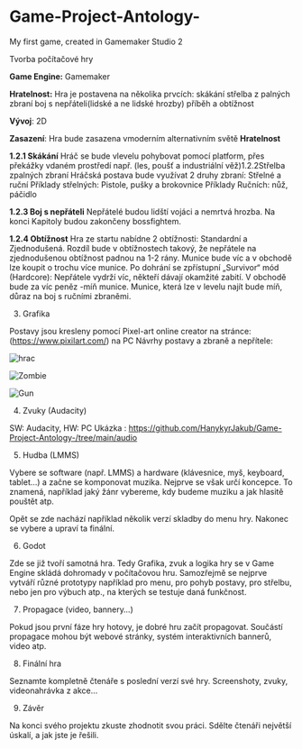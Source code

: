 # Game-Project-Antology-
My first game, created in Gamemaker Studio 2

Tvorba počítačové hry

 __Game Engine:__ Gamemaker 


__Hratelnost:__ Hra je postavena na několika prvcích: skákání střelba z palných zbraní boj s nepřáteli(lidské a ne lidské hrozby) příběh a obtížnost 


__Vývoj__: 2D 


__Zasazení__: Hra bude zasazena vmoderním alternativním světě
 __Hratelnost__


__1.2.1 Skákání__ Hráč se bude vlevelu pohybovat pomocí platform, přes překážky vdaném prostředí např. (les, poušť a industriální věž)1.2.2Střelba zpalných zbraní Hráčská postava bude využívat 2 druhy zbraní: Střelné a ruční Příklady střelných: Pistole, pušky a brokovnice Příklady Ručních: nůž, páčidlo


__1.2.3 Boj s nepřáteli__ Nepřátelé budou lidští vojáci a nemrtvá hrozba. Na konci Kapitoly budou zakončeny bossfightem.


__1.2.4 Obtížnost__ Hra ze startu nabídne 2 obtížnosti: Standardní a Zjednodušená. Rozdíl bude v obtížnostech takový, že nepřátele na zjednodušenou obtížnost padnou na 1-2 rány.  Munice bude víc a v obchodě lze koupit o trochu více munice. Po dohrání se zpřístupní „Survivor“ mód (Hardcore): Nepřátele vydrží víc, někteří dávají okamžité zabití. V obchodě bude za víc peněz -míň munice. Munice, která lze v levelu najít bude míň, důraz na boj s ručními zbraněmi.

3. Grafika

Postavy jsou kresleny pomocí Pixel-art online creator na stránce: (https://www.pixilart.com/) na PC
Návrhy postavy a zbraně a nepřítele:

![hrac](https://user-images.githubusercontent.com/90202111/210244416-84dec326-7116-491d-ae37-d99e5ef27528.JPG)

![Zombie](https://user-images.githubusercontent.com/90202111/210244431-f36fecf2-e561-4162-9e07-c1ea6a3cb55b.JPG)

![Gun](https://user-images.githubusercontent.com/90202111/210244446-9f3f44c9-b812-4d32-98d2-3dddc8b3fd84.png)


4. Zvuky (Audacity)

SW: Audacity, HW: PC
Ukázka : https://github.com/HanykyrJakub/Game-Project-Antology-/tree/main/audio

5. Hudba (LMMS)

Vybere se software (např. LMMS) a hardware (klávesnice, myš, keyboard, tablet…) a začne se komponovat muzika. Nejprve se však určí koncepce. To znamená, například jaký žánr vybereme, kdy budeme muziku a jak hlasitě pouštět atp.

Opět se zde nachází například několik verzí skladby do menu hry. Nakonec se vybere a upraví ta finální.

6. Godot

Zde se již tvoří samotná hra. Tedy Grafika, zvuk a logika hry se v Game Engine skládá dohromady v počítačovou hru. Samozřejmě se nejprve vytváří různé prototypy například pro menu, pro pohyb postavy, pro střelbu, nebo jen pro výbuch atp., na kterých se testuje daná funkčnost.

7. Propagace (video, bannery…)

Pokud jsou první fáze hry hotovy, je dobré hru začít propagovat. Součástí propagace mohou být webové stránky, systém interaktivních bannerů, video atp.

8. Finální hra

Seznamte kompletně čtenáře s poslední verzí své hry. Screenshoty, zvuky, videonahrávka z akce…

9. Závěr

Na konci svého projektu zkuste zhodnotit svou práci. Sdělte čtenáři největší úskalí, a jak jste je řešili.
